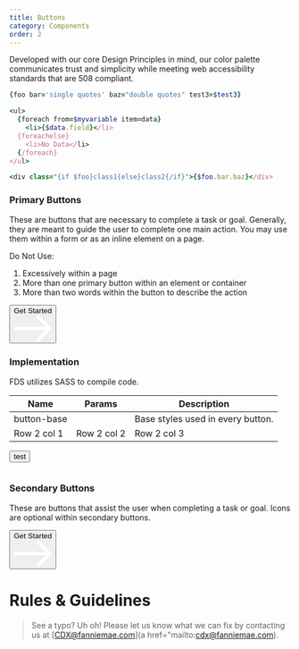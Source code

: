 ```yaml
---
title: Buttons
category: Components
order: 2
---
```


Developed with our core Design Principles in mind, our color palette communicates trust and simplicity while meeting web accessibility standards that are 508 compliant. 

```ruby
{foo bar='single quotes' baz="double quotes" test3=$test3}

<ul>
  {foreach from=$myvariable item=data}
    <li>{$data.field}</li>
  {foreachelse}
    <li>No Data</li>
  {/foreach}
</ul>

<div class="{if $foo}class1{else}class2{/if}">{$foo.bar.baz}</div>

```

### Primary Buttons

These are buttons that are necessary to complete a task or goal. Generally, they are meant to guide the user to complete one main action. You may use them within a form or as an inline element on a page.

Do Not Use:

1. Excessively within a page
2. More than one primary button within an element or container
3. More than two words within the button to describe the action

<button class="btn btn-reverse btn-arrow">
<span>Get Started<svg version="1.1" id="Layer_1" xmlns="http://www.w3.org/2000/svg" xmlns:xlink="http://www.w3.org/1999/xlink" x="0px" y="0px" viewBox="0 0 36.1 25.8" enable-background="new 0 0 36.1 25.8" xml:space="preserve"><g><line fill="none" stroke="#FFFFFF" stroke-width="3" stroke-miterlimit="10" x1="0" y1="12.9" x2="34" y2="12.9"></line><polyline fill="none" stroke="#FFFFFF" stroke-width="3" stroke-miterlimit="10" points="22.2,1.1 34,12.9 22.2,24.7   "></polyline></g></svg></span>
</button>

### Implementation
FDS utilizes SASS to compile code. 

Name | Params | Description
-------------- | -------------- | --------------
button-base |  | Base styles used in every button. 
Row 2 col 1 | Row 2 col 2 | Row 2 col 3


<button>test</button>
```html

```

### Secondary Buttons
These are buttons that assist the user when completing a task or goal. Icons are optional within secondary buttons. 




<button class="btn btn-arrow btn-border">
<span>Get Started<svg version="1.1" id="Layer_1" xmlns="http://www.w3.org/2000/svg" xmlns:xlink="http://www.w3.org/1999/xlink" x="0px" y="0px" viewBox="0 0 36.1 25.8" enable-background="new 0 0 36.1 25.8" xml:space="preserve"><g><line fill="none" stroke="#FFFFFF" stroke-width="3" stroke-miterlimit="10" x1="0" y1="12.9" x2="34" y2="12.9"></line><polyline fill="none" stroke="#FFFFFF" stroke-width="3" stroke-miterlimit="10" points="22.2,1.1 34,12.9 22.2,24.7   "></polyline></g></svg></span>
</button>


# Rules & Guidelines






> See a typo? Uh oh! Please let us know what we can fix by contacting us at [CDX@fanniemae.com](a href="mailto:cdx@fanniemae.com).